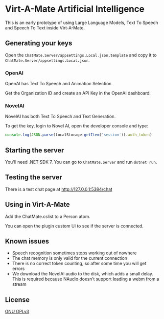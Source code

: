 # Virt-A-Mate Artificial Intelligence

This is an early prototype of using Large Language Models, Text To Speech and Speech To Text inside Virt-A-Mate.

## Generating your keys

Open the `ChatMate.Server/appsettings.Local.json.template` and copy it to `ChatMate.Server/appsettings.Local.json`.

### OpenAI

OpenAI has Text To Speech and Animation Selection.

Get the Organization ID and create an API Key in the OpenAI dashboard.

### NovelAI

NovelAI has both Text To Speech and Text Generation.

To get the key, login to Novel AI, open the developer console and type:

```js
console.log(JSON.parse(localStorage.getItem('session')).auth_token)
```

## Starting the server

You'll need .NET SDK 7. You can go to `ChatMate.Server` and run `dotnet run`.

## Testing the server

There is a test chat page at http://127.0.0.1:5384/chat

## Using in Virt-A-Mate

Add the ChatMate.cslist to a Person atom.

You can open the plugin custom UI to see if the server is connected.

## Known issues

- Speech recognition sometimes stops working out of nowhere
- The chat memory is only valid for the current connection
- There is no correct token counting, so after some time you will get errors
- We download the NovelAI audio to the disk, which adds a small delay. This is required because NAudio doesn't support loading a webm from a stream

## License

[GNU GPLv3](LICENSE.md)
